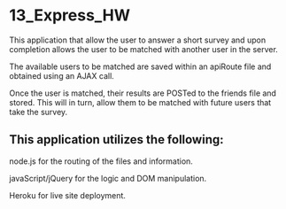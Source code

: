 # 13_Express_HW

This application that allow the user to answer a short survey and upon completion allows the user to be matched with another user in the server.

The available users to be matched are saved within an apiRoute file and obtained using an AJAX call.

Once the user is matched, their results are POSTed to the friends file and stored. This will in turn, allow them to be matched with future users that take the survey.

## This application utilizes the following:

node.js for the routing of the files and information.

javaScript/jQuery for the logic and DOM manipulation.

Heroku for live site deployment.